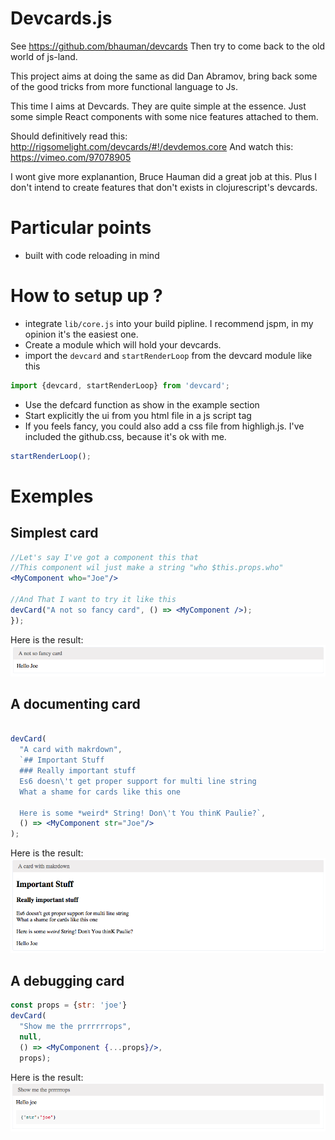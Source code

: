 Devcards.js
================

See https://github.com/bhauman/devcards
Then try to come back to the old world of js-land.

This project aims at doing the same as did Dan Abramov, bring back
some of the good tricks from more functional language to Js.

This time I aims at Devcards.
They are quite simple at the essence.
Just some simple React components with some nice features attached to them.

Should definitively read this: http://rigsomelight.com/devcards/#!/devdemos.core
And watch this: https://vimeo.com/97078905

I wont give more explanantion, Bruce Hauman did a great job at this.
Plus I don't intend to create features that don't exists in clojurescript's devcards.

Particular points
==================

* built with code reloading in mind


How to setup up ?
=====================

+ integrate `lib/core.js` into your build pipline. I recommend jspm, in my opinion it's the easiest one.
+ Create a module which will hold your devcards.
+ import the `devcard` and `startRenderLoop` from the devcard module like this

````js
import {devcard, startRenderLoop} from 'devcard';
````

+ Use the defcard function as show in the example section
+ Start explicitly the ui from you html file in a js script tag
+ If you feels fancy, you could also add a css file from highligh.js. I've included the github.css,
because it's ok with me.


```js
startRenderLoop();
```

Exemples
=========

Simplest card
-------------

```jsx
//Let's say I've got a component this that
//This component wil just make a string "who $this.props.who"
<MyComponent who="Joe"/>

//And That I want to try it like this
devCard("A not so fancy card", () => <MyComponent />);
});

```

Here is the result:
![First component devcards](readme-asset/first-comp.png)


A documenting card
------------------

```jsx

devCard(
  "A card with makrdown", 
  `## Important Stuff
  ### Really important stuff
  Es6 doesn\'t get proper support for multi line string
  What a shame for cards like this one
  
  Here is some *weird* String! Don\'t You thinK Paulie?`,
  () => <MyComponent str="Joe"/>
);
```

Here is the result:
![Second component devcards](readme-asset/second-comp.png)


A debugging card
----------------

```jsx
const props = {str: 'joe'}
devCard(
  "Show me the prrrrrrops", 
  null,
  () => <MyComponent {...props}/>, 
  props);
```
Here is the result:
![Third component devcards](readme-asset/third-comp.png)

